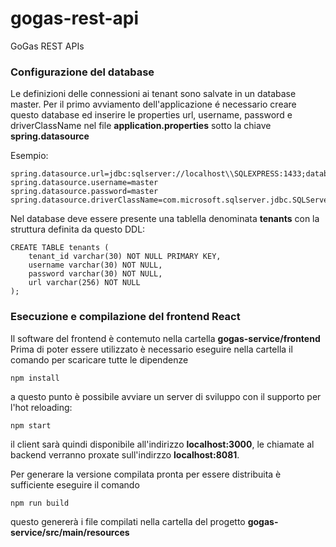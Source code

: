 # gogas-rest-api
GoGas REST APIs

### Configurazione del database
Le definizioni delle connessioni ai tenant sono salvate in un database master.
Per il primo avviamento dell'applicazione é necessario creare questo database ed inserire le properties url, username, password e driverClassName nel file **application.properties** sotto la chiave **spring.datasource**

Esempio:
```
spring.datasource.url=jdbc:sqlserver://localhost\\SQLEXPRESS:1433;database=masterdb
spring.datasource.username=master
spring.datasource.password=master
spring.datasource.driverClassName=com.microsoft.sqlserver.jdbc.SQLServerDriver
```

Nel database deve essere presente una tablella denominata **tenants** con la struttura definita da questo DDL:


```
CREATE TABLE tenants (
	tenant_id varchar(30) NOT NULL PRIMARY KEY,
	username varchar(30) NOT NULL,
	password varchar(30) NOT NULL,
	url varchar(256) NOT NULL
);

```

### Esecuzione e compilazione del frontend React
Il software del frontend è contemuto nella cartella **gogas-service/frontend**
Prima di poter essere utilizzato è necessario eseguire nella cartella il comando per scaricare tutte le dipendenze
```
npm install
```
a questo punto è possibile avviare un server di sviluppo con il supporto per l'hot reloading:
```
npm start
```
il client sarà quindi disponibile all'indirizzo **localhost:3000**, le chiamate al backend verranno proxate sull'indirzzo **localhost:8081**.

Per generare la versione compilata pronta per essere distribuita è sufficiente eseguire il comando
```
npm run build
```
questo genererà i file compilati nella cartella del progetto **gogas-service/src/main/resources**


